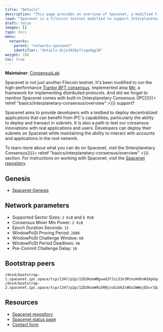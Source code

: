 ```yaml
---
title: "Details"
description: "This page provides an overview of Spacenet, a modified Filecoin testnet that supports Interplanetary Consensus (IPC), as well as instructions for developers, users, and validators to get started on the network."
lead: "Spacenet is a Filecoin testnet modified to support Interplanetary Consensus (IPC). It aims to provide developers with a testbed to deploy their FVM use cases and innovate with new Web3 applications that leverage IPC subnets and the high-performance consensus provided by the Mir framework and the Trantor BFT consensus protocol. However, it is an experimental network, and users should expect unplanned downtime, complete restarts, and frequent bugs."
draft: false
images: []
type: docs
menu:
  networks:
    parent: "networks-spacenet"
    identifier: "details-dijo3928yfisgo8gg38"
weight: 100
toc: true
---
```


**Maintainer**: [ConsensusLab](https://consensuslab.world)

Spacenet is not _just_ another Filecoin testnet. It's been modified to run the high-performance [Trantor BFT consensus](https://github.com/filecoin-project/mir/tree/main/pkg/systems/trantor), implemented atop [Mir](https://github.com/filecoin-project/mir), a framework for implementing distributed protocols. And did we forget to mention Spacenet comes with built-in [Interplanetary Consensus (IPC)]({{< relref "basics/interplanetary-consensus/overview" >}}) support?

Spacenet aims to provide developers with a testbed to deploy decentralized applications that can benefit from IPC's capabilities, particularly the ability to deploy and transact in subnets. It is also a path to test our consensus innovations with real applications and users. Developers can deploy their subnets on Spacenet while maintaining the ability to interact with accounts and applications in the root network.

To learn more about what you can do on Spacenet, visit the [Interplanetary Consensus]({{< relref "basics/interplanetary-consensus/overview" >}}) section. For instructions on working with Spacenet, visit the [Spacenet repository](https://github.com/consensus-shipyard/spacenet).

## Genesis
- [Spacenet Genesis](https://github.com/consensus-shipyard/lotus/blob/spacenet/build/genesis/spacenet.car)

## Network parameters
- Supported Sector Sizes: `2 KiB` and `8 MiB`
- Consensus Miner Min Power: `2 KiB`
- Epoch Duration Seconds: `15`
- WindowPoSt Proving Period: `2880`
- WindowPoSt Challenge Window: `60`
- WindowPoSt Period Deadlines: `48`
- Pre-Commit Challenge Delay: `10`

## Bootstrap peers
```plaintext
/dns4/bootstrap-1.spacenet.ipc.space/tcp/1347/p2p/12D3KooWBgvwdJfJzi33n3RtesHdXvW16pGqaVgzD2WCijxvwEp1
/dns4/bootstrap-2.spacenet.ipc.space/tcp/1347/p2p/12D3KooW9u5RNjcw5zbkZcWGo2WWwjEbvr1Qz7sTs9GpxNw5xNzC
```

## Resources
- [Spacenet repository](https://github.com/consensus-shipyard/spacenet)
- [Spacenet status page](https://spacenet.statuspage.io/)
- [Contact form](https://docs.google.com/forms/d/1O3_kHb2WJhil9sqXOxgGGGsqkAA61J1rKMfnb5os5yo/edit)
